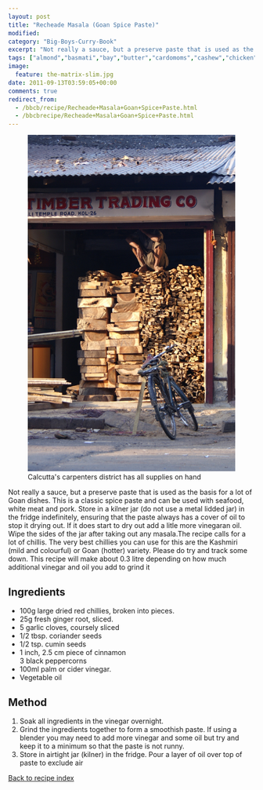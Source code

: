 ```yaml
---
layout: post
title: "Recheade Masala (Goan Spice Paste)"
modified:
category: "Big-Boys-Curry-Book"
excerpt: "Not really a sauce, but a preserve paste that is used as the basis for"
tags: ["almond","basmati","bay","butter","cardomoms","cashew","chicken","cinnamon","cloves","cumin","ghee","lamb","mace","nuts","pepper","rice","saffron","turmeric"]
image:
  feature: the-matrix-slim.jpg
date: 2011-09-13T03:59:05+00:00
comments: true
redirect_from: 
  - /bbcb/recipe/Recheade+Masala+Goan+Spice+Paste.html
  - /bbcbrecipe/Recheade+Masala+Goan+Spice+Paste.html
---
```


<figure>
	<a href="/images/bbcb/pict1467.jpg" alt="Carpenter, Calcutta, India" title="Carpenter, Calcutta, India &#169; Ashley Kitson 12/09/2011"><img src="/images/bbcb/pict1467.jpg"/></a>
	<figcaption>Calcutta's carpenters district has all supplies on hand</figcaption>
</figure>

Not really a sauce, but a preserve paste that is used as the basis for a lot of Goan dishes. This is a classic spice paste and can be used with seafood, white meat and pork. Store in a kilner jar (do not use a metal lidded jar) in the fridge indefinitely, ensuring that the paste always has a cover of oil to stop it drying out. If it does start to dry    out add a litle more vinegaran oil. Wipe the sides of the jar after taking out any masala.The recipe calls for a lot of chillis. The very best chillies you can use for this are the Kashmiri (mild and colourful) or Goan (hotter) variety. Please do try and track some down. This recipe will make about 0.3 litre depending on how much additional vinegar and oil you add to grind it
        
## Ingredients
        
<ul><li>100g large dried red chillies, broken into pieces.</li><li>25g fresh ginger root, sliced.</li><li>5 garlic cloves, coursely sliced</li><li>1/2 tbsp. coriander seeds</li><li>1/2 tsp. cumin seeds</li><li>1 inch, 2.5 cm piece of cinnamon<br>3 black peppercorns</li><li>100ml palm or cider vinegar.</li><li>Vegetable oil</li></ul>
        
## Method

<ol><li>Soak all ingredients in the vinegar overnight.</li><li>Grind the ingredients together to form a smoothish paste. If using a blender you may need to add more vinegar and some oil but try and keep it to a minimum so that the paste is not runny.</li><li>Store in airtight jar (kilner) in the fridge. Pour a layer of oil over top of paste to exclude air</li></ol>   

<a href="/bbcb">Back to recipe index</a>      
